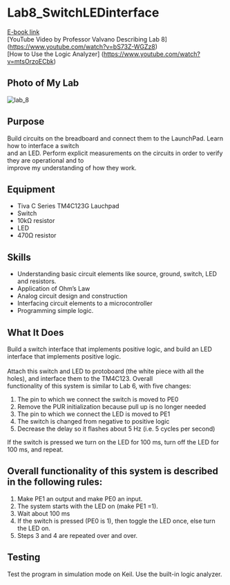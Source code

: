 # Lab8_SwitchLEDinterface
[E-book link](http://users.ece.utexas.edu/~valvano/Volume1/E-Book/C8_SwitchLED.htm) <br/>
[YouTube Video by Professor Valvano Describing Lab 8] (https://www.youtube.com/watch?v=bS73Z-WGZz8) <br/>
[How to Use the Logic Analyzer] (https://www.youtube.com/watch?v=mtsOrzoECbk) <br/>

## Photo of My Lab
![lab_8](https://github.com/automaticaddison/UT_6_10x_Embedded_Systems_IO/blob/master/Lab8_SwitchLEDinterface/photo_of_my_lab_8.jpg)

## Purpose
Build circuits on the breadboard and connect them to the LaunchPad. Learn how to interface a switch <br/> 
and an LED. Perform explicit measurements on the circuits in order to verify they are operational and to <br/> 
improve my understanding of how they work.<br/>

## Equipment
* Tiva C Series TM4C123G Lauchpad
* Switch
* 10kΩ resistor
* LED
* 470Ω resistor 

## Skills
*  Understanding basic circuit elements like source, ground, switch, LED and resistors.
*  Application of Ohm’s Law
*  Analog circuit design and construction
*  Interfacing circuit elements to a microcontroller
*  Programming simple logic. 

## What It Does
Build a switch interface that implements positive logic, and build an LED interface that implements positive logic. <br/>  
Attach this switch and LED to protoboard (the white piece with all the holes), and interface them to the TM4C123. Overall <br/> 
functionality of this system is similar to Lab 6, with five changes:<br/>
1. The pin to which we connect the switch is moved to PE0
2. Remove the PUR initialization because pull up is no longer needed
3. The pin to which we connect the LED is moved to PE1
4. The switch is changed from negative to positive logic
5. Decrease the delay so it flashes about 5 Hz (i.e. 5 cycles per second)

If the switch is pressed we turn on the LED for 100 ms, turn off the LED for 100 ms, and repeat.<br/>

## Overall functionality of this system is described in the following rules:<br/>

1. Make PE1 an output and make PE0 an input. 
2. The system starts with the LED on (make PE1 =1). 
3. Wait about 100 ms
4. If the switch is pressed (PE0 is 1), then toggle the LED once, else turn the LED on. 
5. Steps 3 and 4 are repeated over and over.

## Testing

Test the program in simulation mode on Keil. Use the built-in logic analyzer. <br/>
